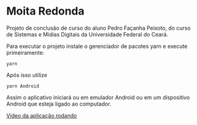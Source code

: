 # Moita Redonda



Projeto de conclusão de curso do aluno Pedro Façanha Peixoto, do curso de Sistemas e Mídias Digitais da Universidade Federal do Ceará.

Para executar o projeto instale o gerenciador de pacotes yarn e execute primeiramente:

``
yarn
``

Após isso utilize

``
yarn Android
``

Assim o aplicativo iniciará ou em emulador Android ou em um dispositivo Android que esteja ligado ao computador.

[Vídeo da aplicação rodando](https://youtu.be/YThhVFYoj8Q)